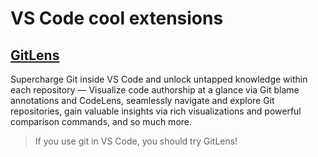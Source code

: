# VS Code cool extensions

## [GitLens](https://github.com/gitkraken/vscode-gitlens)

Supercharge Git inside VS Code and unlock untapped knowledge within each repository — Visualize code authorship at a glance via Git blame annotations and CodeLens, seamlessly navigate and explore Git repositories, gain valuable insights via rich visualizations and powerful comparison commands, and so much more.

> If you use git in VS Code, you should try GitLens!

